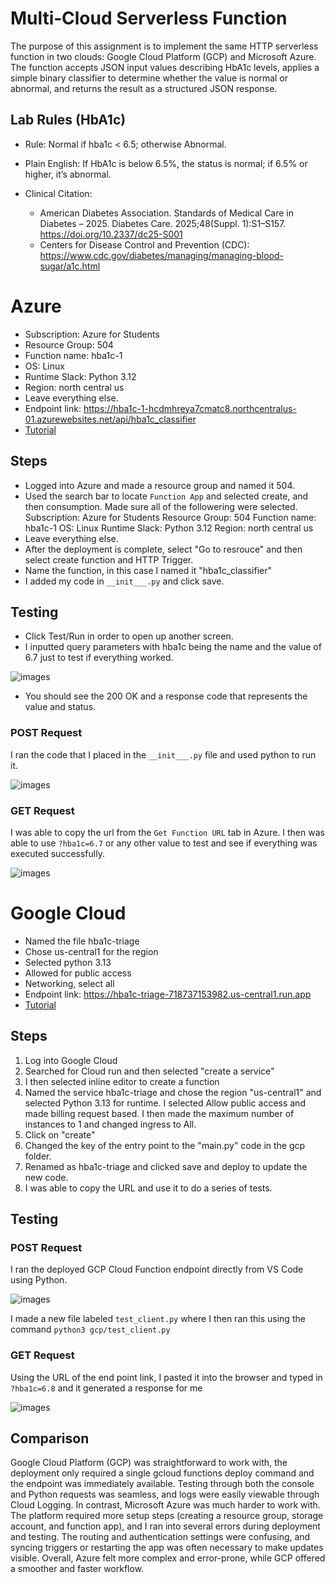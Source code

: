 # Multi‑Cloud Serverless Function
The purpose of this assignment is to implement the same HTTP serverless function in two clouds: Google Cloud Platform (GCP) and Microsoft Azure. The function accepts JSON input values describing HbA1c levels, applies a simple binary classifier to determine whether the value is normal or abnormal, and returns the result as a structured JSON response.

## Lab Rules (HbA1c)
- Rule: Normal if hba1c < 6.5; otherwise Abnormal.

- Plain English: If HbA1c is below 6.5%, the status is normal; if 6.5% or higher, it’s abnormal.

- Clinical Citation:
    - American Diabetes Association. Standards of Medical Care in Diabetes – 2025. Diabetes Care. 2025;48(Suppl. 1):S1–S157. https://doi.org/10.2337/dc25-S001
    - Centers for Disease Control and Prevention (CDC): https://www.cdc.gov/diabetes/managing/managing-blood-sugar/a1c.html

# Azure 
- Subscription: Azure for Students
- Resource Group: 504
- Function name: hba1c-1
- OS: Linux
- Runtime Slack: Python 3.12
- Region: north central us
- Leave everything else.
- Endpoint link: https://hba1c-1-hcdmhreya7cmatc8.northcentralus-01.azurewebsites.net/api/hba1c_classifier
- [Tutorial](https://drive.google.com/file/d/16sZkpAfjILc8fJtlTnA7zyGZHuy4BCxE/view?usp=sharing)

## Steps
- Logged into Azure and made a resource group and named it 504.
- Used the search bar to locate ```Function App``` and selected create, and then consumption. Made sure all of the followering were selected. 
    Subscription: Azure for Students 
    Resource Group: 504 
    Function name: hba1c-1 
    OS: Linux 
    Runtime Slack: Python 3.12 
    Region: north central us
- Leave everything else.
- After the deployment is complete, select "Go to resrouce" and then select create function and HTTP Trigger.
- Name the function, in this case I named it "hba1c_classifier"
- I added my code in ```__init___.py``` and click save.

## Testing
- Click Test/Run in order to open up another screen.
- I inputted query parameters with hba1c being the name and the value of 6.7 just to test if everything worked. 

![images](azure/images/azure_testing.png)

- You should see the 200 OK and a response code that represents the value and status.

### POST Request
I ran the code that I placed in the ```__init___.py``` file and used python to run it.

![images](azure/images/azure_vstest.png)

### GET Request
I was able to copy the url from the ```Get Function URL``` tab in Azure. I then was able to use ```?hba1c=6.7``` or any other value to test and see if everything was executed successfully.

![images](azure/images/azure_get_request.png)

# Google Cloud
- Named the file hba1c-triage
- Chose us-central1 for the region
- Selected python 3.13
- Allowed for public access
- Networking, select all
- Endpoint link: https://hba1c-triage-718737153982.us-central1.run.app
- [Tutorial](https://drive.google.com/file/d/1gR97tq3UK3Acb5N-K6Qs_y_ht9WCuXvi/view?usp=sharing)

## Steps
1. Log into Google Cloud
2. Searched for Cloud run and then selected "create a service"
3. I then selected inline editor to create a function
4. Named the service hba1c-triage and chose the region "us-central1" and selected Python 3.13 for runtime. I selected Allow public access and made billing request based. I then made the maximum number of instances to 1 and changed ingress to All.
5. Click on "create"
6. Changed the key of the entry point to the "main.py" code in the gcp folder.
7. Renamed as hba1c-triage and clicked save and deploy to update the new code.
8. I was able to copy the URL and use it to do a series of tests. 

## Testing

### POST Request
I ran the deployed GCP Cloud Function endpoint directly from VS Code using Python.

![images](gcp/images/gcp_testing.png)

I made a new file labeled ```test_client.py``` where I then ran this using the command ```python3 gcp/test_client.py```

### GET Request
Using the URL of the end point link, I pasted it into the browser and typed in ```?hba1c=6.8``` and it generated a response for me

![images](gcp/images/gcp_get_request.png)

## Comparison
Google Cloud Platform (GCP) was straightforward to work with, the deployment only required a single gcloud functions deploy command and the endpoint was immediately available. Testing through both the console and Python requests was seamless, and logs were easily viewable through Cloud Logging. In contrast, Microsoft Azure was much harder to work with. The platform required more setup steps (creating a resource group, storage account, and function app), and I ran into several errors during deployment and testing. The routing and authentication settings were confusing, and syncing triggers or restarting the app was often necessary to make updates visible. Overall, Azure felt more complex and error-prone, while GCP offered a smoother and faster workflow.
